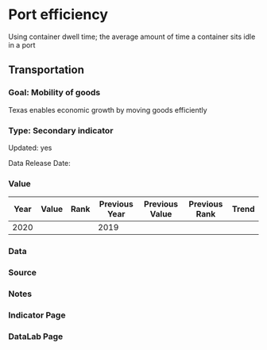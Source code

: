 # Port efficiency
Using container dwell time; the average amount of time a container sits idle in a port
## Transportation
### Goal: Mobility of goods
Texas enables economic growth by moving goods efficiently
### Type: Secondary indicator
Updated: yes
Data Release Date: 

### Value

| Year      |  Value      | Rank        | Previous Year | Previous Value | Previous Rank | Trend | 
| ----------- | ----------- | ----------- | ----------- | ----------- | ----------- | -----------|
|   2020      |             |             |      2019   |             |             |            | 

### Data

### Source

### Notes


### Indicator Page


### DataLab Page
